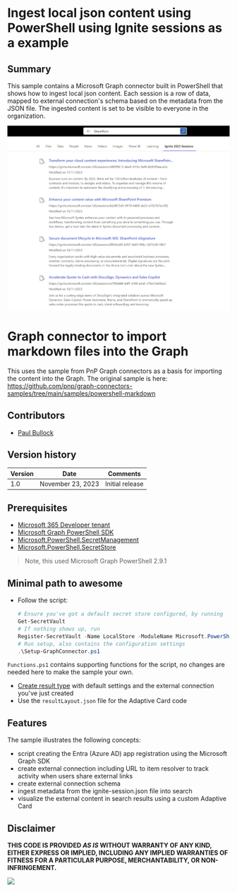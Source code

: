 # Ingest local json content using PowerShell using Ignite sessions as a example

## Summary

This sample contains a Microsoft Graph connector built in PowerShell that shows how to ingest local json content. Each session is a row of data, mapped to external connection's schema based on the metadata from the JSON file. The ingested content is set to be visible to everyone in the organization.

![Local markdown files displayed in Microsoft Search search results](assets/screenshot.png)

# Graph connector to import markdown files into the Graph

This uses the sample from PnP Graph connectors as a basis for importing the content into the Graph. The original sample is here:
https://github.com/pnp/graph-connectors-samples/tree/main/samples/powershell-markdown

## Contributors

- [Paul Bullock](https://twitter.com/pkbullock)

## Version history

Version|Date|Comments
-------|----|--------
1.0|November 23, 2023|Initial release

## Prerequisites

- [Microsoft 365 Developer tenant](https://developer.microsoft.com/microsoft-365/dev-program)
- [Microsoft Graph PowerShell SDK](https://learn.microsoft.com/powershell/microsoftgraph/installation?view=graph-powershell-1.0)
- [Microsoft.PowerShell.SecretManagement](https://learn.microsoft.com/en-us/powershell/module/microsoft.powershell.secretmanagement/?view=ps-modules)
- [Microsoft.PowerShell.SecretStore](https://learn.microsoft.com/powershell/module/microsoft.powershell.secretstore/?view=ps-modules)

> Note, this used Microsoft Graph PowerShell 2.9.1

## Minimal path to awesome

- Follow the script:

    ```powershell
    # Ensure you've got a default secret store configured, by running
    Get-SecretVault
    # If nothing shows up, run
    Register-SecretVault -Name LocalStore -ModuleName Microsoft.PowerShell.SecretStore -DefaultVault
    # Run setup, also contains the configuration settings
    .\Setup-GraphConnector.ps1
    ```

`Functions.ps1` contains supporting functions for the script, no changes are needed here to make the sample your own.

- [Create result type](https://learn.microsoft.com/microsoftsearch/manage-result-types) with default settings and the external connection you've just created
- Use the `resultLayout.json` file for the Adaptive Card code

## Features

The sample illustrates the following concepts:

- script creating the Entra (Azure AD) app registration using the Microsoft Graph SDK
- create external connection including URL to item resolver to track activity when users share external links
- create external connection schema
- ingest metadata from the ignite-session.json file into search
- visualize the external content in search results using a custom Adaptive Card

## Disclaimer

**THIS CODE IS PROVIDED *AS IS* WITHOUT WARRANTY OF ANY KIND, EITHER EXPRESS OR IMPLIED, INCLUDING ANY IMPLIED WARRANTIES OF FITNESS FOR A PARTICULAR PURPOSE, MERCHANTABILITY, OR NON-INFRINGEMENT.**

![](https://m365-visitor-stats.azurewebsites.net/SamplesGallery/pnp-graph-connector-powershell-json-ignite)
